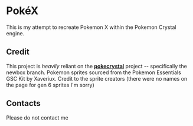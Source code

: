 # PokéX
This is my attempt to recreate Pokemon X within the Pokemon Crystal engine.

## Credit
This project is *heavily* reliant on the [**pokecrystal**](https://github.com/pret/pokecrystal) project -- specifically the newbox branch.
Pokemon sprites sourced from the Pokemon Essentials GSC Kit by Xaveriux. 
Credit to the sprite creators (there were no names on the page for gen 6 sprites I'm sorry)

## Contacts
Please do not contact me
